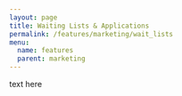 ```yaml
---
layout: page
title: Waiting Lists & Applications
permalink: /features/marketing/wait_lists
menu:
  name: features
  parent: marketing
---
```


text here

